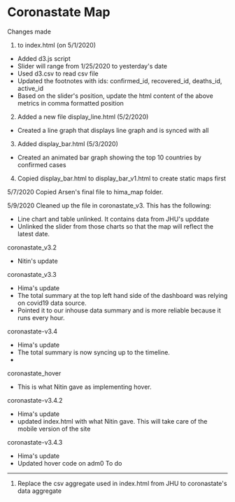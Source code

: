 # Coronastate Map

Changes made
1. to index.html (on 5/1/2020)
* Added d3.js script
* Slider will range from 1/25/2020 to yesterday's date
* Used d3.csv to read csv file
* Updated the footnotes with ids: confirmed_id, recovered_id, deaths_id, active_id
* Based on the slider's position, update the html content of the above metrics in comma formatted position
2. Added a new file display_line.html (5/2/2020)
* Created a line graph that displays line graph and is synced with all  
3. Added display_bar.html (5/3/2020)
* Created an animated bar graph showing the top 10 countries by confirmed cases
4. Copied display_bar.html to display_bar_v1.html to create static maps first


5/7/2020
Copied Arsen's final file to hima_map folder.

5/9/2020
Cleaned up the file in coronastate_v3.
This has the following:
- Line chart and table unlinked. It contains data from JHU's upddate
- Unlinked the slider from those charts so that the map will reflect the latest date.

coronastate_v3.2
 - Nitin's update
 
coronastate_v3.3
 - Hima's update
 - The total summary at the top left hand side of the dashboard was relying on covid19 data source.
 - Pointed it to our inhouse data summary and is more reliable because it runs every hour.

coronastate-v3.4
  - Hima's update
  - The total summary is now syncing up to the timeline.
  - 
coronastate_hover
  - This is what Nitin gave as implementing hover.
  
coronastate-v3.4.2
  - Hima's update
  - updated index.html with what Nitin gave. This will take care of the mobile version of the site

coronastate-v3.4.3
  - Hima's update
  - Updated hover code on adm0
To do
-----
1. Replace the csv aggregate used in index.html from JHU to coronastate's data aggregate
